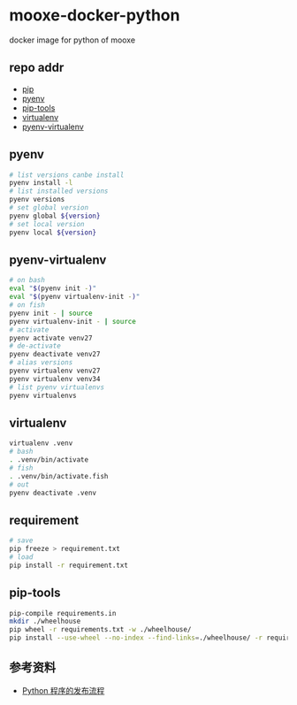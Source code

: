 # mooxe-docker-python

docker image for python of mooxe

## repo addr

  * [pip](https://github.com/pypa/pip)
  * [pyenv](https://github.com/yyuu/pyenv)
  * [pip-tools](https://github.com/nvie/pip-tools)
  * [virtualenv](https://github.com/pypa/virtualenv)
  * [pyenv-virtualenv](https://github.com/yyuu/pyenv-virtualenv)

## pyenv

```bash
# list versions canbe install
pyenv install -l
# list installed versions
pyenv versions
# set global version
pyenv global ${version}
# set local version
pyenv local ${version}
```

## pyenv-virtualenv

```bash
# on bash
eval "$(pyenv init -)"
eval "$(pyenv virtualenv-init -)"
# on fish
pyenv init - | source
pyenv virtualenv-init - | source
# activate
pyenv activate venv27
# de-activate
pyenv deactivate venv27
# alias versions
pyenv virtualenv venv27
pyenv virtualenv venv34
# list pyenv virtualenvs
pyenv virtualenvs
```

## virtualenv

```bash
virtualenv .venv
# bash
. .venv/bin/activate
# fish
. .venv/bin/activate.fish
# out
pyenv deactivate .venv
```

## requirement

```bash
# save
pip freeze > requirement.txt
# load
pip install -r requirement.txt
```

## pip-tools

```bash
pip-compile requirements.in
mkdir ./wheelhouse
pip wheel -r requirements.txt -w ./wheelhouse/
pip install --use-wheel --no-index --find-links=./wheelhouse/ -r requirements.txt
```

## 参考资料

* [Python 程序的发布流程](http://www.nosa.me/2015/07/11/python-%E7%A8%8B%E5%BA%8F%E7%9A%84%E5%8F%91%E5%B8%83%E6%B5%81%E7%A8%8B/)
